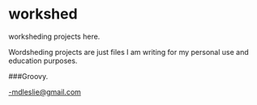 # workshed
worksheding projects here.

Wordsheding projects are just files I am writing for my personal use and education purposes.

###Groovy.


-mdleslie@gmail.com
